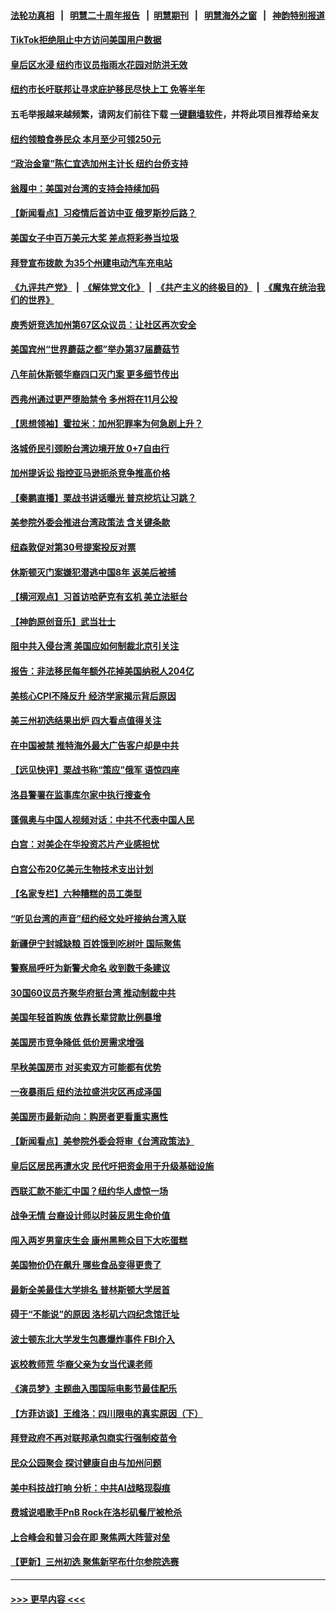 #### [法轮功真相](https://github.com/gfw-breaker/truth/blob/master/README.md?t=0) &nbsp;&nbsp;|&nbsp;&nbsp; [明慧二十周年报告](https://github.com/gfw-breaker/mh-reports/blob/master/README.md?t=0) &nbsp;&nbsp;|&nbsp;&nbsp;[明慧期刊](https://github.com/gfw-breaker/mh-qikan) &nbsp;&nbsp;|&nbsp;&nbsp; [明慧海外之窗](https://github.com/gfw-breaker/mh-news/blob/master/README.md?t=0) &nbsp;&nbsp;|&nbsp;&nbsp; [神韵特别报道](https://github.com/gfw-breaker/mh-news/blob/master/shenyun.md?t=0)
#### [TikTok拒绝阻止中方访问美国用户数据](../pages/nsc412/n13825519.md?t=09151750) 
#### [皇后区水浸 纽约市议员指雨水花园对防洪无效](../pages/nsc412/n13825407.md?t=09151750) 
#### [纽约市长吁联邦让寻求庇护移民尽快上工 免等半年](../pages/nsc412/n13825366.md?t=09151750) 
#### 五毛举报越来越频繁，请网友们前往下载 [一键翻墙软件](https://github.com/gfw-breaker/ssr-accounts)，并将此项目推荐给亲友
#### [纽约领粮食券民众 本月至少可领250元](../pages/nsc412/n13825386.md?t=09151750) 
#### [“政治金童”陈仁宜选加州主计长 纽约台侨支持](../pages/nsc412/n13825364.md?t=09151750) 
#### [翁履中：美国对台湾的支持会持续加码](../pages/nsc412/n13825383.md?t=09151750) 
#### [【新闻看点】习疫情后首访中亚 俄罗斯抄后路？](../pages/nsc412/n13825177.md?t=09151750) 
#### [美国女子中百万美元大奖 差点将彩券当垃圾](../pages/nsc412/n13825337.md?t=09151750) 
#### [拜登宣布拨款 为35个州建电动汽车充电站](../pages/nsc412/n13825296.md?t=09151750) 
#### [《九评共产党》](https://github.com/begood0513/9ping.md/blob/master/README.md) &nbsp;|&nbsp; [《解体党文化》](../../../../jtdwh.md/blob/master/README.md)  &nbsp;|&nbsp; [《共产主义的终极目的》](../../../../gczydzjmd.md/blob/master/README.md) &nbsp;|&nbsp; [《魔鬼在统治我们的世界》](../../../../mgztzwmdsj.md/blob/master/README.md) 
#### [庾秀妍竞选加州第67区众议员：让社区再次安全](../pages/nsc412/n13825321.md?t=09151750) 
#### [美国宾州“世界蘑菇之都”举办第37届蘑菇节](../pages/nsc412/n13825301.md?t=09151750) 
#### [八年前休斯顿华裔四口灭门案 更多细节传出](../pages/nsc412/n13825223.md?t=09151750) 
#### [西弗州通过更严堕胎禁令 多州将在11月公投](../pages/nsc412/n13824354.md?t=09151750) 
#### [【思想领袖】霍拉米：加州犯罪率为何急剧上升？](../pages/nsc412/n13813198.md?t=09151750) 
#### [洛城侨民引颈盼台湾边境开放 0+7自由行](../pages/nsc412/n13825218.md?t=09151750) 
#### [加州提诉讼 指控亚马逊扼杀竞争推高价格](../pages/nsc412/n13825186.md?t=09151750) 
#### [【秦鹏直播】栗战书讲话曝光 普京挖坑让习跳？](../pages/nsc412/n13825203.md?t=09151750) 
#### [美参院外委会推进台湾政策法 含关键条款](../pages/nsc412/n13825205.md?t=09151750) 
#### [纽森敦促对第30号提案投反对票](../pages/nsc412/n13825210.md?t=09151750) 
#### [休斯顿灭门案嫌犯潜逃中国8年 返美后被捕](../pages/nsc412/n13825142.md?t=09151750) 
#### [【横河观点】习首访哈萨克有玄机 美立法挺台](../pages/nsc412/n13825189.md?t=09151750) 
#### [【神韵原创音乐】武当壮士](../pages/nsc412/n13825123.md?t=09151750) 
#### [阻中共入侵台湾 美国应如何制裁北京引关注](../pages/nsc412/n13825165.md?t=09151750) 
#### [报告：非法移民每年额外花掉美国纳税人204亿](../pages/nsc412/n13825184.md?t=09151750) 
#### [美核心CPI不降反升 经济学家揭示背后原因](../pages/nsc412/n13824574.md?t=09151750) 
#### [美三州初选结果出炉 四大看点值得关注](../pages/nsc412/n13824320.md?t=09151750) 
#### [在中国被禁 推特海外最大广告客户却是中共](../pages/nsc412/n13824288.md?t=09151750) 
#### [【远见快评】栗战书称“策应”俄军 语惊四座](../pages/nsc412/n13825196.md?t=09151750) 
#### [洛县警署在监事库尔家中执行搜查令](../pages/nsc412/n13825137.md?t=09151750) 
#### [蓬佩奥与中国人视频对话：中共不代表中国人民](../pages/nsc412/n13825094.md?t=09151750) 
#### [白宫：对美企在华投资芯片产业感担忧](../pages/nsc412/n13825122.md?t=09151750) 
#### [白宫公布20亿美元生物技术支出计划](../pages/nsc412/n13825109.md?t=09151750) 
#### [【名家专栏】六种糟糕的员工类型](../pages/nsc412/n13824975.md?t=09151750) 
#### [“听见台湾的声音”纽约经文处吁接纳台湾入联](../pages/nsc412/n13824609.md?t=09151750) 
#### [新疆伊宁封城缺粮 百姓饿到吃树叶 国际聚焦](../pages/nsc412/n13825062.md?t=09151750) 
#### [警察局呼吁为新警犬命名 收到数千条建议](../pages/nsc412/n13824979.md?t=09151750) 
#### [30国60议员齐聚华府挺台湾 推动制裁中共](../pages/nsc412/n13824722.md?t=09151750) 
#### [美国年轻首购族 依靠长辈贷款比例暴增](../pages/nsc412/n13824734.md?t=09151750) 
#### [美国房市竞争降低 低价房需求增强](../pages/nsc412/n13824698.md?t=09151750) 
#### [早秋美国房市 对买卖双方可能都有优势](../pages/nsc412/n13824679.md?t=09151750) 
#### [一夜暴雨后 纽约法拉盛洪灾区再成泽国](../pages/nsc412/n13824639.md?t=09151750) 
#### [美国房市最新动向：购房者更看重实惠性](../pages/nsc412/n13824650.md?t=09151750) 
#### [【新闻看点】美参院外委会将审《台湾政策法》](../pages/nsc412/n13824418.md?t=09151750) 
#### [皇后区居民再遭水灾 民代吁把资金用于升级基础设施](../pages/nsc412/n13824604.md?t=09151750) 
#### [西联汇款不能汇中国？纽约华人虚惊一场](../pages/nsc412/n13824582.md?t=09151750) 
#### [战争无情 台裔设计师以时装反思生命价值](../pages/nsc412/n13824578.md?t=09151750) 
#### [闯入两岁男童庆生会 康州黑熊众目下大吃蛋糕](../pages/nsc412/n13824529.md?t=09151750) 
#### [美国物价仍在飙升 哪些食品变得更贵了](../pages/nsc412/n13824482.md?t=09151750) 
#### [最新全美最佳大学排名 普林斯顿大学居首](../pages/nsc412/n13824528.md?t=09151750) 
#### [碍于“不能说”的原因 洛杉矶六四纪念馆迁址](../pages/nsc412/n13824541.md?t=09151750) 
#### [波士顿东北大学发生包裹爆炸事件 FBI介入](../pages/nsc412/n13824518.md?t=09151750) 
#### [返校教师荒 华裔父亲为女当代课老师](../pages/nsc412/n13824523.md?t=09151750) 
#### [《演员梦》主题曲入围国际电影节最佳配乐](../pages/nsc412/n13824499.md?t=09151750) 
#### [【方菲访谈】王维洛：四川限电的真实原因（下）](../pages/nsc412/n13823599.md?t=09151750) 
#### [拜登政府不再对联邦承包商实行强制疫苗令](../pages/nsc412/n13824414.md?t=09151750) 
#### [民众公园聚会 探讨健康自由与加州问题](../pages/nsc412/n13824485.md?t=09151750) 
#### [美中科技战打响 分析：中共AI战略现裂痕](../pages/nsc412/n13824356.md?t=09151750) 
#### [费城说唱歌手PnB Rock在洛杉矶餐厅被枪杀](../pages/nsc412/n13824474.md?t=09151750) 
#### [上合峰会和普习会在即 聚焦两大阵营对垒](../pages/nsc412/n13824392.md?t=09151750) 
#### [【更新】三州初选 聚焦新罕布什尔参院选赛](../pages/nsc412/n13824318.md?t=09151750) 

----
#### [ >>> 更早内容 <<< ](../indexes/nsc412-earlier.md)
